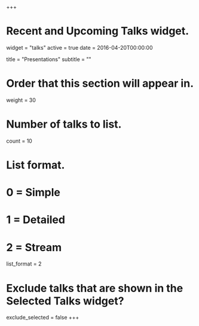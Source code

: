 +++
# Recent and Upcoming Talks widget.
widget = "talks"
active = true
date = 2016-04-20T00:00:00

title = "Presentations"
subtitle = ""

# Order that this section will appear in.
weight = 30

# Number of talks to list.
count = 10

# List format.
#   0 = Simple
#   1 = Detailed
#   2 = Stream
list_format = 2

# Exclude talks that are shown in the Selected Talks widget?
exclude_selected = false
+++


